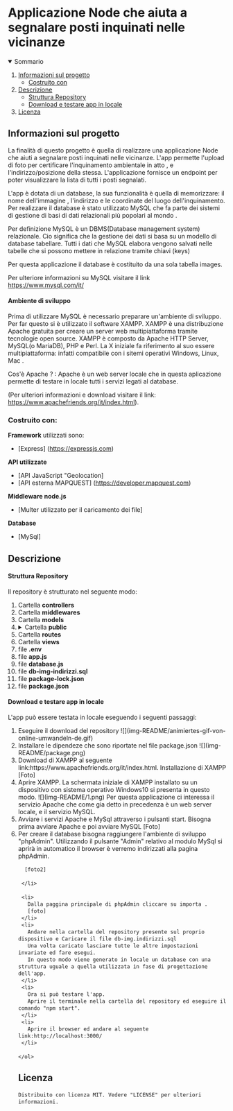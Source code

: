 <h1 algin="center">Applicazione Node che aiuta a segnalare posti inquinati nelle vicinanze</h1>

<details open="open">
  <summary>Sommario</summary>
  <ol>
    <li>
      <a href="#informazioni-sul-progetto">Informazioni sul progetto</a>
      <ul>
        <li><a href="#costruito-con">Costruito con</a></li>
      </ul>
    </li>
   <li><a href="#descrizione">Descrizione</a>
     <ul>
        <li><a href="#struttura-repository">Struttura Repository</a></li>
        <li><a href="#Download-e-testare-app-in-locale">Download e testare app in locale</a></li>
      </ul>
    </li>
   <li><a href="#licenza">Licenza</a></li>
  <ol>
</details>

<!-- Informazioni sul progetto-->
## Informazioni sul progetto
 La finalità di questo progetto è quella di realizzare una applicazione Node che aiuti a segnalare posti inquinati nelle vicinanze.
 L'app permette l'upload di foto per certificare l'inquinamento ambientale in atto , e l'indirizzo/posizione della stessa.
 L'applicazione fornisce un endpoint per poter visualizzare la lista di tutti i posti segnalati.
    
 L'app è dotata di un database, la sua funzionalità è quella di memorizzare: il nome dell'immagine , l'indirizzo e le coordinate del luogo dell'inquinamento.
 Per realizzare il database è stato utilizzato MySQL che fa parte dei sistemi di gestione di basi di dati relazionali più popolari al mondo .
 
 Per definizione MySQL è un DBMS(Database management system) relazionale. Cio significa che la gestione dei dati si basa su un modello di database tabellare. Tutti i dati che MySQL elabora vengono salvati nelle tabelle che si possono mettere in relazione tramite chiavi (keys)
 
 Per questa applicazione il database è costituito da una sola tabella images.
    
 Per ulteriore informazioni su MySQL visitare il link https://www.mysql.com/it/ 
    
 <h4>Ambiente di sviluppo</h4>
 Prima di utilizzare MySQL è necessario preparare un'ambiente di sviluppo. Per far questo si è utilizzato il software XAMPP.
 XAMPP è una distribuzione Apache gratuita per creare un server web multipiattaforma tramite tecnologie open source.
 XAMPP è composto da Apache HTTP Server, MySQL(o MariaDB), PHP e Perl. La X iniziale fa riferimento al suo essere multipiattaforma: infatti compatibile con i sitemi operativi Windows, Linux, Mac .
    
 Cos'è Apache ? :
 Apache è un web server locale che in questa aplicazione permette di testare in locale tutti i servizi legati al database.

 (Per ulteriori informazioni e download visitare il link: https://www.apachefriends.org/it/index.html).

 #### <h3>Costruito con:</h3>
 <b>Framework</b> utilizzati sono:
 * [Express] (https://expressjs.com)

    
 <b>API utilizzate</b>
   * [API JavaScript "Geolocation] 
   * [API esterna MAPQUEST] (https://developer.mapquest.com)
 
 <b>Middleware node.js</b>
   * [Multer utilizzato per il caricamento dei file]

 <b>Database</b>
   * [MySql]


<!--Descrizione-->
## Descrizione
#### Struttura Repository
  Il repository è strutturato nel seguente modo:  
 <ol>
   <li> Cartella <b>controllers</b> </li>
   <li>Cartella <b>middlewares</b></li>
   <li>Cartella <b>models</b></li>
  <li><details>
    <summary>Cartella <b>public</b></summary>
    <ol>
      <li>Cartella <b>CSS</b></li>
      <li>Cartella <b>JS</b></li>
      <li>Cartella <b>favicons</b></li>
      <li>Cartella <b>images</b></li>
    <ol>
   </details>
  </li>
   <li>Cartella <b>routes</b></li>
   <li>Cartella <b>views</b></li>
   <li>file <b>.env</b></li>
   <li>file <b>app.js</b></li>
   <li>file <b>database.js</b></li>
   <li>file <b>db-img-indirizzi.sql</b></li>     
   <li>file <b>package-lock.json</b></li>
   <li>file <b>package.json</b></li>
 </ol>

 ####  Download e testare app in locale
  L'app può essere testata in locale eseguendo i seguenti passaggi:
   <ol>
     <li>
       Eseguire il download del repository
       ![](img-README/animiertes-gif-von-online-umwandeln-de.gif)
      </li>
     <li>
       Installare le dipendeze che sono riportate nel file package.json 
       ![](img-README/package.png)
     </li>
     <li>
       Download di XAMPP al seguente link:https://www.apachefriends.org/it/index.html.
       Installazione di XAMPP
       [Foto]
    </li>
    <li>
      Aprire XAMPP.
      La schermata iniziale di XAMPP installato su un dispositivo con sistema operativo Windows10 si presenta in questo modo.
      ![](img-README/1.png)
      Per questa applicazione ci interessa il servizio Apache che come gia detto in precedenza è un web server locale, e il servizio MySQL.
    </li>
    <li>
      Avviare i servizi Apache e MySql attraverso i pulsanti start. Bisogna prima avviare Apache e poi avviare MySQL
      [Foto]
    </li>
    <li>
      Per creare il database bisogna raggiungere l'ambiente di sviluppo "phpAdmin". Utilizzando il pulsante "Admin" relativo al modulo MySql si aprirà in automatico il 
      browser è verremo indirizzati alla pagina phpAdmin.
      
      [foto2]
      
     </li>
     
     <li>
       Dalla paggina principale di phpAdmin cliccare su importa .
       [foto]
     </li>
     <li>
       Andare nella cartella del repository presente sul proprio dispositivo e Caricare il file db-img.indirizzi.sql 
       Una volta caricato lasciare tutte le altre impostazioni invariate ed fare esegui.
       In questo modo viene generato in locale un database con una struttura uguale a quella utilizzata in fase di progettazione dell'app.
     </li>
     <li>
       Ora si può testare l'app.
       Aprire il terminale nella cartella del repository ed eseguire il comando "npm start".
     </li>
     <li>
       Aprire il browser ed andare al seguente link:http://localhost:3000/
     </li>
   
    </ol>

 ## Licenza
    Distribuito con licenza MIT. Vedere "LICENSE" per ulteriori informazioni.
